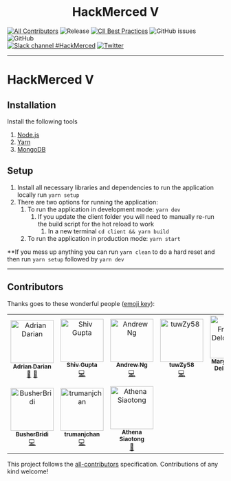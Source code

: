 <p align="center">
 <!--<img src="https://raw.githubusercontent.com/HackMerced/HackMerced-V/master/logo.png" width="235">-->
  <h1 align="center">HackMerced V</h1>
</p>

[![All Contributors](https://img.shields.io/badge/all_contributors-10-orange.svg?style=flat-square)](#contributors)
![Release](https://github.com/HackMerced/Hackm/workflows/Release/badge.svg)
[![CII Best Practices](https://bestpractices.coreinfrastructure.org/projects/2901/badge)](https://bestpractices.coreinfrastructure.org/projects/2901)
![GitHub issues](https://img.shields.io/github/issues-raw/HackMerced/HackMerced-V.svg?style=plastic)
![GitHub](https://img.shields.io/github/license/HackMerced/HackMerced-V.svg?style=plastic)
<br/>
[![Slack channel #HackMerced](https://img.shields.io/badge/slack-hackmerced-brightgreen.svg?logo=slack?style=plastic)](https://hackmerced2019.slack.com)
[![Twitter](https://img.shields.io/badge/twitter-@hackmerced-blue.svg?style=plastic)](https://twitter.com/hackmerced)

---

# HackMerced V

## Installation

Install the following tools

1. [Node.js](https://nodejs.org/en/)
2. [Yarn](https://yarnpkg.com/en/docs/install)
3. [MongoDB](https://docs.mongodb.com/manual/installation/)

## Setup

1. Install all necessary libraries and dependencies to run the application locally run `yarn setup`
2. There are two options for running the application:
   1. To run the application in development mode: `yarn dev`
      1. If you update the client folder you will need to manually re-run the build script for the hot reload to work
         1. In a new terminal `cd client && yarn build`
   2. To run the application in production mode: `yarn start`

**If you mess up anything you can run `yarn clean` to do a hard reset and then run `yarn setup` followed by `yarn dev`

---

## Contributors

Thanks goes to these wonderful people ([emoji key](https://allcontributors.org/docs/en/emoji-key)):

<!-- ALL-CONTRIBUTORS-LIST:START - Do not remove or modify this section -->
<!-- prettier-ignore -->
<table>
  <tr>
    <td align="center"><a href="http://linkedin.com/in/adriandarian/"><img src="https://avatars0.githubusercontent.com/u/23567187?v=4" width="100px;" alt="Adrian Darian"/><br /><sub><b>Adrian Darian</b></sub></a><br /><a href="#review-adriandarian" title="Reviewed Pull Requests">👀</a> <a href="#projectManagement-adriandarian" title="Project Management">📆</a></td>
    <td align="center"><a href="http://shivgupta.xyz"><img src="https://avatars3.githubusercontent.com/u/15200155?v=4" width="100px;" alt="Shiv Gupta"/><br /><sub><b>Shiv Gupta</b></sub></a><br /><a href="https://github.com/HackMerced/HackMerced-V/commits?author=shiv248" title="Code">💻</a></td>
    <td align="center"><a href="https://github.com/AndrewCNg24"><img src="https://avatars3.githubusercontent.com/u/50030044?v=4" width="100px;" alt="Andrew Ng"/><br /><sub><b>Andrew Ng</b></sub></a><br /><a href="https://github.com/HackMerced/HackMerced-V/commits?author=AndrewCNg24" title="Code">💻</a></td>
    <td align="center"><a href="https://github.com/tuwZy58"><img src="https://avatars2.githubusercontent.com/u/51281084?v=4" width="100px;" alt="tuwZy58"/><br /><sub><b>tuwZy58</b></sub></a><br /><a href="https://github.com/HackMerced/HackMerced-V/commits?author=tuwZy58" title="Code">💻</a></td>
    <td align="center"><a href="http://linkedin.com/in/maryfrancine"><img src="https://avatars0.githubusercontent.com/u/55856581?v=4" width="100px;" alt="Mary Francine Delos Reyes"/><br /><sub><b>Mary Francine Delos Reyes</b></sub></a><br /><a href="https://github.com/HackMerced/HackMerced-V/commits?author=maryharebear" title="Code">💻</a></td>
    <td align="center"><a href="https://github.com/gr8monk3ys"><img src="https://avatars1.githubusercontent.com/u/31302763?v=4" width="100px;" alt="Lorenzo Scaturchio"/><br /><sub><b>Lorenzo Scaturchio</b></sub></a><br /><a href="https://github.com/HackMerced/HackMerced-V/commits?author=gr8monk3ys" title="Code">💻</a></td>
    <td align="center"><a href="https://github.com/SidharthBabu121"><img src="https://avatars1.githubusercontent.com/u/43564345?v=4" width="100px;" alt="SidharthBabu121"/><br /><sub><b>SidharthBabu121</b></sub></a><br /><a href="https://github.com/HackMerced/HackMerced-V/commits?author=SidharthBabu121" title="Code">💻</a></td>
  </tr>
  <tr>
    <td align="center"><a href="https://github.com/BusherBridi"><img src="https://avatars3.githubusercontent.com/u/44107397?v=4" width="100px;" alt="BusherBridi"/><br /><sub><b>BusherBridi</b></sub></a><br /><a href="https://github.com/HackMerced/HackMerced-V/commits?author=BusherBridi" title="Code">💻</a></td>
    <td align="center"><a href="https://github.com/trumanjchan"><img src="https://avatars2.githubusercontent.com/u/43284404?v=4" width="100px;" alt="trumanjchan"/><br /><sub><b>trumanjchan</b></sub></a><br /><a href="https://github.com/HackMerced/HackMerced-V/commits?author=trumanjchan" title="Code">💻</a></td>
    <td align="center"><a href="https://www.linkedin.com/in/athena-siaotong/"><img src="https://avatars3.githubusercontent.com/u/48605689?v=4" width="100px;" alt="Athena Siaotong"/><br /><sub><b>Athena Siaotong</b></sub></a><br /><a href="#design-athsiao" title="Design">🎨</a></td>
  </tr>
</table>

<!-- ALL-CONTRIBUTORS-LIST:END -->

This project follows the [all-contributors](https://github.com/all-contributors/all-contributors) specification. Contributions of any kind welcome!

